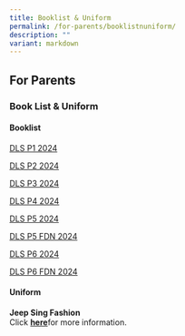 ```yaml
---
title: Booklist & Uniform
permalink: /for-parents/booklistnuniform/
description: ""
variant: markdown
---
```

## For&nbsp;Parents

### Book List &amp; Uniform

#### Booklist


[DLS P1 2024](/files/DLS_P1_2024.pdf) 

[DLS P2 2024](/files/DLS_P2_2024.pdf)

[DLS P3 2024](/files/DLS_P3_2024.pdf)

[DLS P4 2024](/files/DLS_P4_2024.pdf)

[DLS P5 2024](/files/DLS_P5_2024.pdf)

[DLS P5 FDN 2024](/files/DLS_P5__FDN__2024.pdf)

[DLS P6 2024](/files/DLS_P6_2024.pdf)

[DLS P6 FDN 2024](/files/DLS_P6__FDN__2024.pdf)

#### Uniform

**Jeep Sing Fashion** <br>
Click [**here**](/files/2024/Jeep_Sing_Fashion.pdf)for more information. 